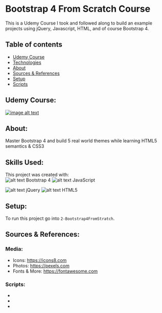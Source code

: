 # Bootstrap 4 From Scratch Course
This is a Udemy Course I took and followed along to build an example projects using jQuery, Javascript, HTML, and of course Bootstrap 4.

## Table of contents
* [Udemy Course](#udemy-course)
* [Technologies](#about)
* [About](#skills-used)
* [Sources & References](#sources-&-references)
* [Setup](#setup)
* [Scripts](#scripts)

## Udemy Course: 
[![image alt text](https://img-a.udemycdn.com/course/240x135/1313502_b57f_2.jpg)](https://www.udemy.com/course/bootstrap-4-from-scratch-with-5-projects/)

## About:
Master Bootstrap 4 and build 5 real world themes while learning HTML5 semantics & CSS3

## Skills Used:
This project was created with:  
 ![alt text](https://img.icons8.com/color/48/000000/bootstrap.png "Bootstrap4") Bootstrap 4
 ![alt text](https://img.icons8.com/ios-filled/50/000000/javascript.png "JavaScript") JavaScript

 ![alt text](https://img.icons8.com/ios-filled/50/000000/jquery.png "jQuery") jQuery
 ![alt text](https://img.icons8.com/ios-filled/50/000000/html-5.png "HTML5") HTML5

## Setup:
To run this project go into `2-Bootstrap4FromStratch`.

## Sources & References:
### Media:
* Icons: https://icons8.com
* Photos: https://pexels.com
* Fonts & More: https://fontawesome.com
### Scripts:
*
*
*

